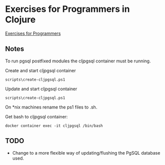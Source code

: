 # Exercises for Programmers in Clojure

[Exercises for Programmers](https://pragprog.com/book/bhwb/exercises-for-programmers)

## Notes
To run pgsql postfixed modules the cljpgsql container must be running. 


Create and start cljpgsql container
```
scripts\create-cljpgsql.ps1
```

Update and start cljpgsql container

```
scripts\create-cljpgsql.ps1
```

On *nix machines rename the ps1 files to .sh.

Get bash to cljpgsql container:
```
docker container exec -it cljpgsql /bin/bash
```

## TODO

- Change to a more flexible way of updating/flushing the PgSQL database used.
